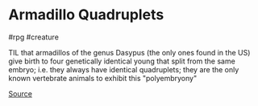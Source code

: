 # Armadillo Quadruplets

#rpg #creature 

TIL that armadillos of the genus Dasypus (the only ones found in the US) give birth to four genetically identical young that split from the same embryo; i.e. they always have identical quadruplets; they are the only known vertebrate animals to exhibit this "polyembryony"

[Source](https://www.reddit.com/r/todayilearned/comments/73a7kq/til_that_armadillos_of_the_genus_dasypus_the_only/)